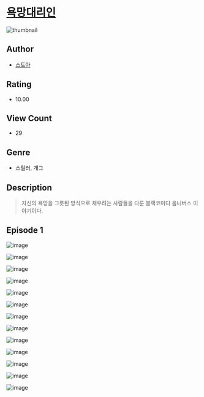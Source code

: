 # [욕망대리인](https://comic.naver.com/challenge/list?titleId=810994)
![thumbnail](https://image-comic.pstatic.net/user_contents_data/challenge_comic/2023/05/25/347133/upload_7076061451981578806_480x623.jpeg)

## Author
- [스토아](https://comic.naver.com/artistTitle?id=347133)

## Rating
- 10.00

## View Count
- 29

## Genre
- 스릴러, 개그

## Description
> 자신의 욕망을 그릇된 방식으로 채우려는 사람들을 다룬 블랙코미디 옴니버스 이야기이다.


## Episode 1
![image](https://image-comic.pstatic.net/user_contents_data/challenge_comic/2023/05/25/347133/upload_7219896049022218596.jpeg)

![image](https://image-comic.pstatic.net/user_contents_data/challenge_comic/2023/05/25/347133/upload_3907213758957957732.jpeg)

![image](https://image-comic.pstatic.net/user_contents_data/challenge_comic/2023/05/25/347133/upload_7004566794928599090.jpeg)

![image](https://image-comic.pstatic.net/user_contents_data/challenge_comic/2023/05/25/347133/upload_3761407719583921721.jpeg)

![image](https://image-comic.pstatic.net/user_contents_data/challenge_comic/2023/05/25/347133/upload_3558794990285240372.jpeg)

![image](https://image-comic.pstatic.net/user_contents_data/challenge_comic/2023/05/25/347133/upload_3618467689623140150.jpeg)

![image](https://image-comic.pstatic.net/user_contents_data/challenge_comic/2023/05/25/347133/upload_3689399603572401254.jpeg)

![image](https://image-comic.pstatic.net/user_contents_data/challenge_comic/2023/05/25/347133/upload_3630803338211243316.jpeg)

![image](https://image-comic.pstatic.net/user_contents_data/challenge_comic/2023/05/25/347133/upload_3618703209207719011.jpeg)

![image](https://image-comic.pstatic.net/user_contents_data/challenge_comic/2023/05/25/347133/upload_7365130539988561977.jpeg)

![image](https://image-comic.pstatic.net/user_contents_data/challenge_comic/2023/05/25/347133/upload_7378132252823532595.jpeg)

![image](https://image-comic.pstatic.net/user_contents_data/challenge_comic/2023/05/25/347133/upload_7365186830517625956.jpeg)

![image](https://image-comic.pstatic.net/user_contents_data/challenge_comic/2023/05/25/347133/upload_3905573300494479667.jpeg)
